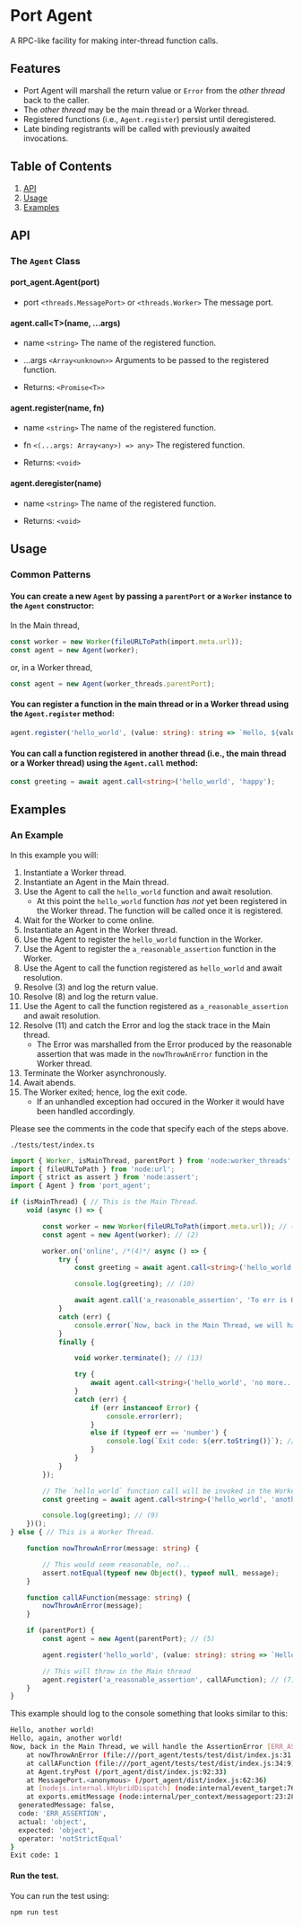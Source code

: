 # Port Agent

A RPC-like facility for making inter-thread function calls.

## Features
- Port Agent will marshall the return value or `Error` from the *other thread* back to the caller.
- The *other thread* may be the main thread or a Worker thread.
- Registered functions (i.e., `Agent.register`) persist until deregistered.
- Late binding registrants will be called with previously awaited invocations. 

## Table of Contents
1. [API](#api)
2. [Usage](#usage)
3. [Examples](#examples)

## API

### The `Agent` Class

#### port_agent.Agent(port)
- port `<threads.MessagePort>` or `<threads.Worker>` The message port.

#### agent.call\<T\>(name, ...args)
- name `<string>` The name of the registered function.
- ...args `<Array<unknown>>` Arguments to be passed to the registered function.

- Returns: `<Promise<T>>`

#### agent.register(name, fn)
- name `<string>` The name of the registered function.
- fn `<(...args: Array<any>) => any>` The registered function.

- Returns: `<void>`

#### agent.deregister(name)
- name `<string>` The name of the registered function.

- Returns: `<void>`

## Usage

### Common Patterns
#### You can create a new `Agent` by passing a `parentPort` or a `Worker` instance to the `Agent` constructor:
In the Main thread,
```ts
const worker = new Worker(fileURLToPath(import.meta.url));
const agent = new Agent(worker);
```
or, in a Worker thread,
```ts
const agent = new Agent(worker_threads.parentPort);
```

#### You can register a function in the main thread or in a Worker thread using the `Agent.register` method:

```ts
agent.register('hello_world', (value: string): string => `Hello, ${value} world!`);
```

#### You can call a function registered in another thread (i.e., the main thread or a Worker thread) using the `Agent.call` method:

```ts
const greeting = await agent.call<string>('hello_world', 'happy');
```

## Examples

### An Example

In this example you will:

1. Instantiate a Worker thread.
2. Instantiate an Agent in the Main thread.
3. Use the Agent to call the `hello_world` function and await resolution.
    - At this point the `hello_world` function *has not* yet been registered in the Worker thread.  The function will be called once it is registered.
4. Wait for the Worker to come online.
5. Instantiate an Agent in the Worker thread.
6. Use the Agent to register the `hello_world` function in the Worker.
7. Use the Agent to register the `a_reasonable_assertion` function in the Worker.
8. Use the Agent to call the function registered as `hello_world` and await resolution.
9. Resolve (3) and log the return value.
10. Resolve (8) and log the return value.
11. Use the Agent to call the function registered as `a_reasonable_assertion` and await resolution.
12. Resolve (11) and catch the Error and log the stack trace in the Main thread.
    - The Error was marshalled from the Error produced by the reasonable assertion that was made in the `nowThrowAnError` function in the Worker thread.
13. Terminate the Worker asynchronously.
14. Await abends.
15. The Worker exited; hence, log the exit code.
    - If an unhandled exception had occured in the Worker it would have been handled accordingly.

Please see the comments in the code that specify each of the steps above.

`./tests/test/index.ts`
```ts
import { Worker, isMainThread, parentPort } from 'node:worker_threads';
import { fileURLToPath } from 'node:url';
import { strict as assert } from 'node:assert';
import { Agent } from 'port_agent';

if (isMainThread) { // This is the Main Thread.
    void (async () => {

        const worker = new Worker(fileURLToPath(import.meta.url)); // (1)
        const agent = new Agent(worker); // (2)

        worker.on('online', /*(4)*/ async () => { 
            try {
                const greeting = await agent.call<string>('hello_world', 'again, another'); // (8)

                console.log(greeting); // (10)

                await agent.call('a_reasonable_assertion', 'To err is Human.'); // (11)
            }
            catch (err) {
                console.error(`Now, back in the Main Thread, we will handle the`, err); // (12)
            }
            finally {

                void worker.terminate(); // (13)

                try {
                    await agent.call<string>('hello_world', 'no more...'); // (14)
                }
                catch (err) {
                    if (err instanceof Error) {
                        console.error(err);
                    }
                    else if (typeof err == 'number') {
                        console.log(`Exit code: ${err.toString()}`); // (15)
                    }
                }
            }
        });

        // The `hello_world` function call will be invoked in the Worker thread once the function is registered.
        const greeting = await agent.call<string>('hello_world', 'another'); // (3)

        console.log(greeting); // (9)
    })();
} else { // This is a Worker Thread.

    function nowThrowAnError(message: string) {

        // This would seem reasonable, no?...
        assert.notEqual(typeof new Object(), typeof null, message);
    }

    function callAFunction(message: string) {
        nowThrowAnError(message);
    }

    if (parentPort) {
        const agent = new Agent(parentPort); // (5)

        agent.register('hello_world', (value: string): string => `Hello, ${value} world!`); // (6)

        // This will throw in the Main thread
        agent.register('a_reasonable_assertion', callAFunction); // (7).
    }
} 
```

This example should log to the console something that looks similar to this:

```bash
Hello, another world!
Hello, again, another world!
Now, back in the Main Thread, we will handle the AssertionError [ERR_ASSERTION]: To err is Human.
    at nowThrowAnError (file:///port_agent/tests/test/dist/index.js:31:16)
    at callAFunction (file:///port_agent/tests/test/dist/index.js:34:9)
    at Agent.tryPost (/port_agent/dist/index.js:92:33)
    at MessagePort.<anonymous> (/port_agent/dist/index.js:62:36)
    at [nodejs.internal.kHybridDispatch] (node:internal/event_target:762:20)
    at exports.emitMessage (node:internal/per_context/messageport:23:28) {
  generatedMessage: false,
  code: 'ERR_ASSERTION',
  actual: 'object',
  expected: 'object',
  operator: 'notStrictEqual'
}
Exit code: 1
```

#### Run the test.
You can run the test using:
```bash
npm run test
```